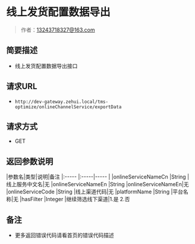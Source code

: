 # 线上发货配置数据导出

> 作者：13243718327@163.com

## 简要描述

- 线上发货配置数据导出接口

## 请求URL
- `http://dev-gateway.zehui.local/tms-optimize/onlineChannelService/exportData `
  
## 请求方式
- GET


## 返回参数说明 

|参数名|类型|说明|备注
|:-----  |:-----|-----                  |
|onlineServiceNameCn |String   |线上服务中文名|无
|onlineServiceNameEn |String   |onlineServiceNameEn|无
|onlineServiceCode |String   |线上渠道代码|无
|platformName |String   |平台名称|无
|hasFilter |Integer   |继续筛选线下渠道|1.是 2.否

## 备注 

- 更多返回错误代码请看首页的错误代码描述